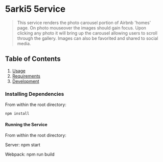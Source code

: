 # 5arki5 5ervice

> This service renders the photo carousel portion of Airbnb 'homes' page. On photo mouseover the images should gain focus. Upon clicking any photo it will bring up the carousel allowing users to scroll through the gallery. Images can also be favorited and shared to social media.

## Table of Contents

1. [Usage](#Usage)
1. [Requirements](#requirements)
1. [Development](#development)

### Installing Dependencies

From within the root directory:

```
npm install
```

#### Running the Service

From within the root directory:

Server: npm start

Webpack: npm run build
